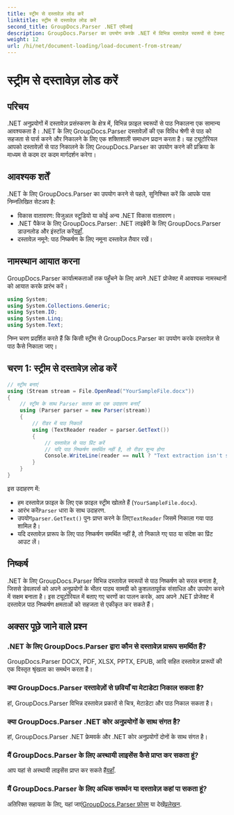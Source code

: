 ```yaml
---
title: स्ट्रीम से दस्तावेज़ लोड करें
linktitle: स्ट्रीम से दस्तावेज़ लोड करें
second_title: GroupDocs.Parser .NET एपीआई
description: GroupDocs.Parser का उपयोग करके .NET में विभिन्न दस्तावेज़ स्वरूपों से टेक्स्ट निकालना सीखें। कोड उदाहरणों के साथ चरण-दर-चरण मार्गदर्शिका।
weight: 12
url: /hi/net/document-loading/load-document-from-stream/
---
```


# स्ट्रीम से दस्तावेज़ लोड करें

## परिचय
.NET अनुप्रयोगों में दस्तावेज़ प्रसंस्करण के क्षेत्र में, विभिन्न फ़ाइल स्वरूपों से पाठ निकालना एक सामान्य आवश्यकता है। .NET के लिए GroupDocs.Parser दस्तावेज़ों की एक विविध श्रेणी से पाठ को सहजता से पार्स करने और निकालने के लिए एक शक्तिशाली समाधान प्रदान करता है। यह ट्यूटोरियल आपको दस्तावेज़ों से पाठ निकालने के लिए GroupDocs.Parser का उपयोग करने की प्रक्रिया के माध्यम से कदम दर कदम मार्गदर्शन करेगा।
## आवश्यक शर्तें
.NET के लिए GroupDocs.Parser का उपयोग करने से पहले, सुनिश्चित करें कि आपके पास निम्नलिखित सेटअप है:
- विकास वातावरण: विजुअल स्टूडियो या कोई अन्य .NET विकास वातावरण।
-  .NET पैकेज के लिए GroupDocs.Parser: .NET लाइब्रेरी के लिए GroupDocs.Parser डाउनलोड और इंस्टॉल करें[यहाँ](https://releases.groupdocs.com/parser/net/).
- दस्तावेज़ नमूने: पाठ निष्कर्षण के लिए नमूना दस्तावेज़ तैयार रखें।
## नामस्थान आयात करना
GroupDocs.Parser कार्यात्मकताओं तक पहुँचने के लिए अपने .NET प्रोजेक्ट में आवश्यक नामस्थानों को आयात करके प्रारंभ करें।
```csharp
using System;
using System.Collections.Generic;
using System.IO;
using System.Linq;
using System.Text;
```

निम्न चरण प्रदर्शित करते हैं कि किसी स्ट्रीम से GroupDocs.Parser का उपयोग करके दस्तावेज़ से पाठ कैसे निकाला जाए।
## चरण 1: स्ट्रीम से दस्तावेज़ लोड करें
```csharp
// स्ट्रीम बनाएं
using (Stream stream = File.OpenRead("YourSampleFile.docx"))
{
    // स्ट्रीम के साथ Parser क्लास का एक उदाहरण बनाएँ
    using (Parser parser = new Parser(stream))
    {
        // रीडर में पाठ निकालें
        using (TextReader reader = parser.GetText())
        {
            // दस्तावेज़ से पाठ प्रिंट करें
            // यदि पाठ निष्कर्षण समर्थित नहीं है, तो रीडर शून्य होगा
            Console.WriteLine(reader == null ? "Text extraction isn't supported" : reader.ReadToEnd());
        }
    }
}
```
इस उदाहरण में:
- हम दस्तावेज़ फ़ाइल के लिए एक फ़ाइल स्ट्रीम खोलते हैं (`YourSampleFile.docx`).
-  आरंभ करें`Parser` धारा के साथ उदाहरण.
-  उपयोग`parser.GetText()` पुनः प्राप्त करने के लिए`TextReader` जिसमें निकाला गया पाठ शामिल है।
- यदि दस्तावेज़ प्रारूप के लिए पाठ निष्कर्षण समर्थित नहीं है, तो निकाले गए पाठ या संदेश का प्रिंट आउट लें।
## निष्कर्ष
.NET के लिए GroupDocs.Parser विभिन्न दस्तावेज़ स्वरूपों से पाठ निष्कर्षण को सरल बनाता है, जिससे डेवलपर्स को अपने अनुप्रयोगों के भीतर पाठ्य सामग्री को कुशलतापूर्वक संसाधित और उपयोग करने में सक्षम बनाता है। इस ट्यूटोरियल में बताए गए चरणों का पालन करके, आप अपने .NET प्रोजेक्ट में दस्तावेज़ पाठ निष्कर्षण क्षमताओं को सहजता से एकीकृत कर सकते हैं।

## अक्सर पूछे जाने वाले प्रश्न
### .NET के लिए GroupDocs.Parser द्वारा कौन से दस्तावेज़ प्रारूप समर्थित हैं?
GroupDocs.Parser DOCX, PDF, XLSX, PPTX, EPUB, आदि सहित दस्तावेज़ प्रारूपों की एक विस्तृत श्रृंखला का समर्थन करता है।
### क्या GroupDocs.Parser दस्तावेज़ों से छवियाँ या मेटाडेटा निकाल सकता है?
हां, GroupDocs.Parser विभिन्न दस्तावेज़ प्रकारों से चित्र, मेटाडेटा और पाठ निकाल सकता है।
### क्या GroupDocs.Parser .NET कोर अनुप्रयोगों के साथ संगत है?
हां, GroupDocs.Parser .NET फ्रेमवर्क और .NET कोर अनुप्रयोगों दोनों के साथ संगत है।
### मैं GroupDocs.Parser के लिए अस्थायी लाइसेंस कैसे प्राप्त कर सकता हूं?
 आप यहां से अस्थायी लाइसेंस प्राप्त कर सकते हैं[यहाँ](https://purchase.groupdocs.com/temporary-license/).
### मैं GroupDocs.Parser के लिए अधिक समर्थन या दस्तावेज़ कहां पा सकता हूं?
 अतिरिक्त सहायता के लिए, यहां जाएं[GroupDocs.Parser फ़ोरम](https://forum.groupdocs.com/c/parser/17) या देखें[प्रलेखन](https://tutorials.groupdocs.com/parser/net/).
